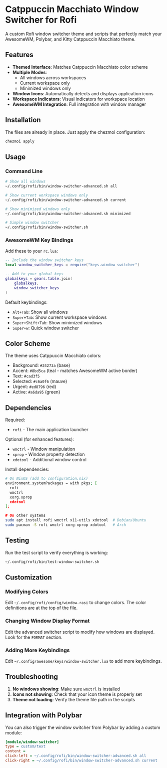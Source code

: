 # Catppuccin Macchiato Window Switcher for Rofi

A custom Rofi window switcher theme and scripts that perfectly match your AwesomeWM, Polybar, and Kitty Catppuccin Macchiato theme.

## Features

- **Themed Interface**: Matches Catppuccin Macchiato color scheme
- **Multiple Modes**: 
  - All windows across workspaces
  - Current workspace only
  - Minimized windows only
- **Window Icons**: Automatically detects and displays application icons
- **Workspace Indicators**: Visual indicators for workspace location
- **AwesomeWM Integration**: Full integration with window manager

## Installation

The files are already in place. Just apply the chezmoi configuration:

```bash
chezmoi apply
```

## Usage

### Command Line

```bash
# Show all windows
~/.config/rofi/bin/window-switcher-advanced.sh all

# Show current workspace windows only
~/.config/rofi/bin/window-switcher-advanced.sh current

# Show minimized windows only
~/.config/rofi/bin/window-switcher-advanced.sh minimized

# Simple window switcher
~/.config/rofi/bin/window-switcher.sh
```

### AwesomeWM Key Bindings

Add these to your `rc.lua`:

```lua
-- Include the window switcher keys
local window_switcher_keys = require("keys.window-switcher")

-- Add to your global keys
globalkeys = gears.table.join(
    globalkeys,
    window_switcher_keys
)
```

Default keybindings:
- `Alt+Tab`: Show all windows
- `Super+Tab`: Show current workspace windows
- `Super+Shift+Tab`: Show minimized windows
- `Super+w`: Quick window switcher

## Color Scheme

The theme uses Catppuccin Macchiato colors:

- Background: `#24273a` (base)
- Accent: `#8bd5ca` (teal - matches AwesomeWM active border)
- Text: `#cad3f5`
- Selected: `#c6a0f6` (mauve)
- Urgent: `#ed8796` (red)
- Active: `#a6da95` (green)

## Dependencies

Required:
- `rofi` - The main application launcher

Optional (for enhanced features):
- `wmctrl` - Window manipulation
- `xprop` - Window property detection
- `xdotool` - Additional window control

Install dependencies:
```bash
# On NixOS (add to configuration.nix)
environment.systemPackages = with pkgs; [
  rofi
  wmctrl
  xorg.xprop
  xdotool
];

# On other systems
sudo apt install rofi wmctrl x11-utils xdotool  # Debian/Ubuntu
sudo pacman -S rofi wmctrl xorg-xprop xdotool   # Arch
```

## Testing

Run the test script to verify everything is working:

```bash
~/.config/rofi/bin/test-window-switcher.sh
```

## Customization

### Modifying Colors

Edit `~/.config/rofi/config/window.rasi` to change colors. The color definitions are at the top of the file.

### Changing Window Display Format

Edit the advanced switcher script to modify how windows are displayed. Look for the `FORMAT` section.

### Adding More Keybindings

Edit `~/.config/awesome/keys/window-switcher.lua` to add more keybindings.

## Troubleshooting

1. **No windows showing**: Make sure `wmctrl` is installed
2. **Icons not showing**: Check that your icon theme is properly set
3. **Theme not loading**: Verify the theme file path in the scripts

## Integration with Polybar

You can also trigger the window switcher from Polybar by adding a custom module:

```ini
[module/window-switcher]
type = custom/text
content = 
click-left = ~/.config/rofi/bin/window-switcher-advanced.sh all
click-right = ~/.config/rofi/bin/window-switcher-advanced.sh current
```
